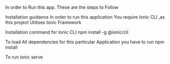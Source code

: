 
In order to Run this app. These are the steps to Follow

Installation guidance
In order to run this application You require Ionic CLI ,as this project Utilises Ionic Framework

Installation command for Ionic CLI
npm install -g @ionic/cli

To load All dependencies for this particular Application you have to run
npm install

To run
ionic serve
